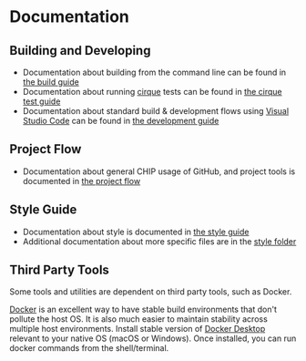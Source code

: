 # Documentation

## Building and Developing

-   Documentation about building from the command line can be found in
    [the build guide](./BUILDING.md)
-   Documentation about running [cirque](https://github.com/openweave/cirque) tests can be found in [the cirque test guide](./cirque.md)
-   Documentation about standard build & development flows using
    [Visual Studio Code](https://code.visualstudio.com/) can be found in
    [the development guide](./VSCODE_DEVELOPMENT.md)

## Project Flow

-   Documentation about general CHIP usage of GitHub, and project tools is
    documented in [the project flow](./PROJECT_FLOW.md)

## Style Guide

-   Documentation about style is documented in
    [the style guide](./STYLE_GUIDE.md)
-   Additional documentation about more specific files are in the
    [style folder](./style/)

## Third Party Tools

Some tools and utilities are dependent on third party tools, such as Docker.

[Docker](https://www.docker.com) is an excellent way to have stable build
environments that don't pollute the host OS. It is also much easier to maintain
stability across multiple host environments. Install stable version of
[Docker Desktop](https://www.docker.com/products/docker-desktop) relevant to
your native OS (macOS or Windows). Once installed, you can run docker commands
from the shell/terminal.
